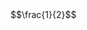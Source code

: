 <!DOCTYPE html>
<html>
<head>
<meta charset="utf-8">
<title>MathJax AsciiMath Test Page</title>
<script type="text/javascript"
src="http://cdn.mathjax.org/mathjax/latest/MathJax.js?config=TeX-AMS-MML_HTMLorMML">
</script>
<script type="text/x-mathjax-config">
MathJax.Hub.Config({
tex2jax: {inlineMath: [['$','$'], ['\(','\)']]}
});
</script>
</head>
<body>
<div id="pop">
$$\frac{1}{2}$$
</div>

</body>
</html>